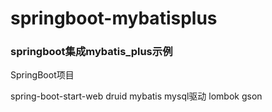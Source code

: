 springboot-mybatisplus
=

### springboot集成mybatis_plus示例

SpringBoot项目

spring-boot-start-web
druid
mybatis
mysql驱动
lombok
gson





